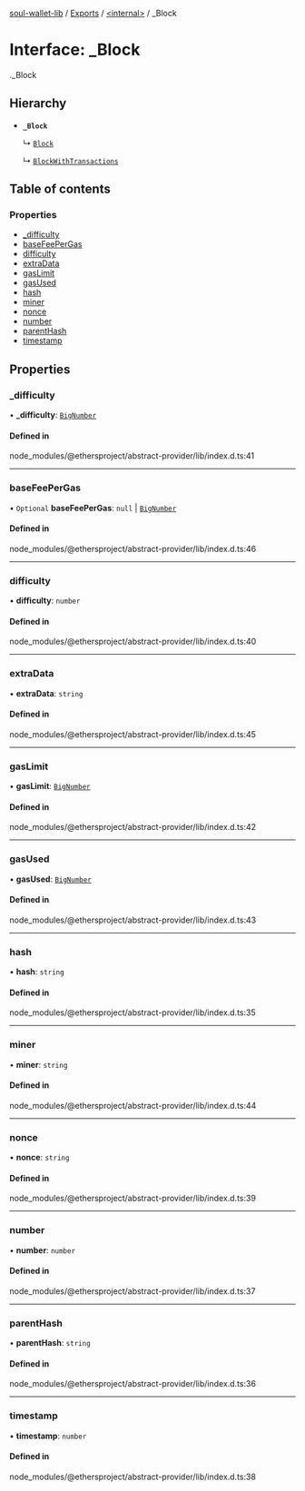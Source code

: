 [soul-wallet-lib](../README.md) / [Exports](../modules.md) / [<internal\>](../modules/internal_.md) / \_Block

# Interface: \_Block

[<internal>](../modules/internal_.md)._Block

## Hierarchy

- **`_Block`**

  ↳ [`Block`](internal_.Block.md)

  ↳ [`BlockWithTransactions`](internal_.BlockWithTransactions.md)

## Table of contents

### Properties

- [\_difficulty](internal_._Block.md#_difficulty)
- [baseFeePerGas](internal_._Block.md#basefeepergas)
- [difficulty](internal_._Block.md#difficulty)
- [extraData](internal_._Block.md#extradata)
- [gasLimit](internal_._Block.md#gaslimit)
- [gasUsed](internal_._Block.md#gasused)
- [hash](internal_._Block.md#hash)
- [miner](internal_._Block.md#miner)
- [nonce](internal_._Block.md#nonce)
- [number](internal_._Block.md#number)
- [parentHash](internal_._Block.md#parenthash)
- [timestamp](internal_._Block.md#timestamp)

## Properties

### \_difficulty

• **\_difficulty**: [`BigNumber`](../classes/internal_.BigNumber.md)

#### Defined in

node_modules/@ethersproject/abstract-provider/lib/index.d.ts:41

___

### baseFeePerGas

• `Optional` **baseFeePerGas**: ``null`` \| [`BigNumber`](../classes/internal_.BigNumber.md)

#### Defined in

node_modules/@ethersproject/abstract-provider/lib/index.d.ts:46

___

### difficulty

• **difficulty**: `number`

#### Defined in

node_modules/@ethersproject/abstract-provider/lib/index.d.ts:40

___

### extraData

• **extraData**: `string`

#### Defined in

node_modules/@ethersproject/abstract-provider/lib/index.d.ts:45

___

### gasLimit

• **gasLimit**: [`BigNumber`](../classes/internal_.BigNumber.md)

#### Defined in

node_modules/@ethersproject/abstract-provider/lib/index.d.ts:42

___

### gasUsed

• **gasUsed**: [`BigNumber`](../classes/internal_.BigNumber.md)

#### Defined in

node_modules/@ethersproject/abstract-provider/lib/index.d.ts:43

___

### hash

• **hash**: `string`

#### Defined in

node_modules/@ethersproject/abstract-provider/lib/index.d.ts:35

___

### miner

• **miner**: `string`

#### Defined in

node_modules/@ethersproject/abstract-provider/lib/index.d.ts:44

___

### nonce

• **nonce**: `string`

#### Defined in

node_modules/@ethersproject/abstract-provider/lib/index.d.ts:39

___

### number

• **number**: `number`

#### Defined in

node_modules/@ethersproject/abstract-provider/lib/index.d.ts:37

___

### parentHash

• **parentHash**: `string`

#### Defined in

node_modules/@ethersproject/abstract-provider/lib/index.d.ts:36

___

### timestamp

• **timestamp**: `number`

#### Defined in

node_modules/@ethersproject/abstract-provider/lib/index.d.ts:38

